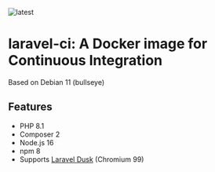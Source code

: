 ![latest](https://github.com/lbausch/laravel-ci/actions/workflows/docker-registry.yml/badge.svg)

# laravel-ci: A Docker image for Continuous Integration

Based on Debian 11 (bullseye)

## Features
+ PHP 8.1
+ Composer 2
+ Node.js 16
+ npm 8
+ Supports [Laravel Dusk](https://laravel.com/docs/master/dusk) (Chromium 99)

